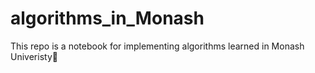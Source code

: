 # algorithms_in_Monash
This repo is a notebook for implementing algorithms learned in Monash Univeristy🍞
